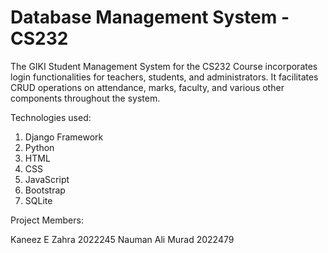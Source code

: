 # Database Management System - CS232

The GIKI Student Management System for the CS232 Course incorporates login functionalities for teachers, students, and administrators. It facilitates CRUD operations on attendance, marks, faculty, and various other components throughout the system.

Technologies used:
1. Django Framework
2. Python
3. HTML
4. CSS
5. JavaScript
6. Bootstrap
7. SQLite

Project Members:

Kaneez E Zahra 2022245 
Nauman Ali Murad 2022479
